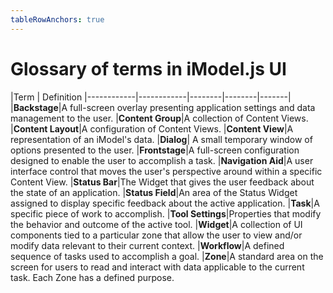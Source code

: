 ```yaml
---
tableRowAnchors: true
---
```


# Glossary of terms in iModel.js UI

|Term | Definition
|------------|------------|--------|--------|-------|
|**Backstage**|A full-screen overlay presenting application settings and data management to the user.
|**Content&nbsp;Group**|A collection of Content Views.
|**Content&nbsp;Layout**|A configuration of Content Views.
|**Content&nbsp;View**|A representation of an iModel's data.
|**Dialog**| A small temporary window of options presented to the user.
|**Frontstage**|A full-screen configuration designed to enable the user to accomplish a task.
|**Navigation&nbsp;Aid**|A user interface control that moves the user's perspective around within a specific Content View.
|**Status&nbsp;Bar**|The Widget that gives the user feedback about the state of an application.
|**Status&nbsp;Field**|An area of the Status Widget assigned to display specific feedback about the active application.
|**Task**|A specific piece of work to accomplish.
|**Tool&nbsp;Settings**|Properties that modify the behavior and outcome of the active tool.
|**Widget**|A collection of UI components tied to a particular zone that allow the user to view and/or modify data relevant to their current context.
|**Workflow**|A defined sequence of tasks used to accomplish a goal.
|**Zone**|A standard area on the screen for users to read and interact with data applicable to the current task. Each Zone has a defined purpose.
